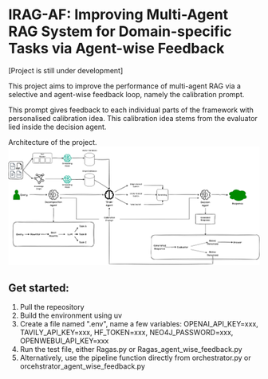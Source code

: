 # IRAG-AF: Improving Multi-Agent RAG System for Domain-specific Tasks via Agent-wise Feedback

[Project is still under development]

This project aims to improve the performance of multi-agent RAG via a selective and agent-wise feedback loop, namely the calibration prompt.

This prompt gives feedback to each individual parts of the framework with personalised calibration idea. This calibration idea stems from the evaluator lied inside the decision agent.


Architecture of the project.
![framework](figures/rag_arch_v2.png)


## Get started:
1. Pull the repeository
2. Build the environment using uv
3. Create a file named ".env", name a few variables: OPENAI_API_KEY=xxx, TAVILY_API_KEY=xxx, HF_TOKEN=xxx, NEO4J_PASSWORD=xxx, OPENWEBUI_API_KEY=xxx
4. Run the test file, either Ragas.py or Ragas_agent_wise_feedback.py
5. Alternatively, use the pipeline function directly from orchestrator.py or orcehstrator_agent_wise_feedback.py
